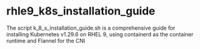 # rhle9_k8s_installation_guide
The script k_8_s_installation_guide.sh is a comprehensive guide for installing Kubernetes v1.29.6 on RHEL 9, using containerd as the container runtime and Flannel for the CNI
